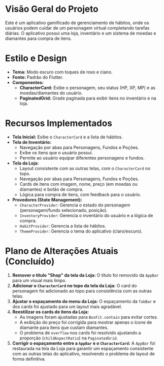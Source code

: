 # Visão Geral do Projeto

Este é um aplicativo gamificado de gerenciamento de hábitos, onde os usuários podem cuidar de um personagem virtual completando tarefas diárias. O aplicativo possui uma loja, inventário e um sistema de moedas e diamantes para compra de itens.

# Estilo e Design

- **Tema:** Modo escuro com toques de roxo e ciano.
- **Fonte:** Padrão do Flutter.
- **Componentes:**
  - **CharacterCard:** Exibe o personagem, seu status (HP, XP, MP) e as moedas/diamantes do usuário.
  - **PaginatedGrid:** Grade paginada para exibir itens no inventário e na loja.

# Recursos Implementados

- **Tela Inicial:** Exibe o `CharacterCard` e a lista de hábitos.
- **Tela de Inventário:**
  - Navegação por abas para Personagens, Fundos e Poções.
  - Exibe os itens que o usuário possui.
  - Permite ao usuário equipar diferentes personagens e fundos.
- **Tela da Loja:**
  - Layout consistente com as outras telas, com o `CharacterCard` no topo.
  - Navegação por abas para Personagens, Fundos e Poções.
  - Cards de itens com imagem, nome, preço (em moedas ou diamantes) e botão de compra.
  - Lógica para compra de itens, com feedback para o usuário.
- **Provedores (State Management):**
  - `CharacterProvider`: Gerencia o estado do personagem (personagem/fundo selecionado, posição).
  - `InventoryProvider`: Gerencia o inventário do usuário e a lógica de compra.
  - `HabitProvider`: Gerencia a lista de hábitos.
  - `ThemeProvider`: Gerencia o tema do aplicativo (claro/escuro).

# Plano de Alterações Atuais (Concluído)

1.  **Remover o título "Shop" da tela da Loja:** O título foi removido da `AppBar` para um visual mais limpo.
2.  **Adicionar o `CharacterCard` no topo da tela da Loja:** O card do personagem foi adicionado ao topo para consistência com as outras telas.
3.  **Ajustar o espaçamento do menu da Loja:** O espaçamento da `TabBar` e dos cards foi ajustado para um layout mais agradável.
4.  **Reestilizar os cards de itens da Loja:**
    - As imagens foram ajustadas para `BoxFit.contain` para evitar cortes.
    - A exibição do preço foi corrigida para mostrar apenas o ícone de diamante para itens que custam diamantes.
    - O problema de `overflow` nos cards foi resolvido ajustando a proporção (`childAspectRatio`) na `PaginatedGrid`.
5.  **Corrigir o espaçamento entre a `AppBar` e o `CharacterCard`:** A `AppBar` foi restaurada na tela da Loja para garantir um espaçamento consistente com as outras telas do aplicativo, resolvendo o problema de layout de forma definitiva.
